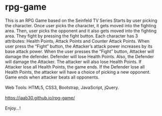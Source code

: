 # rpg-game

This is an RPG Game based on the Seinfeld TV Series
Starts by user picking the character. Once user picks the character, it gets moved into the fighting area. Then, user picks the opponent and it also gets moved into the fighting area.
They fight by pressing the fight button. 
Each character has 3 attributes: Health Points, Attack Points and Counter Attack Points.
When user press the “Fight” button, the Attacker’s attack power increases by its base attack power.
When the user presses the “Fight” button, Attacker will damage the defender. Defender will lose Health Points. Also, the Defender will damage the Attacker. The attacker will also lose Health Points.
If Attacker lose all Health Points, the game ends. If the Defender lose all Health Points, the attacker will have a choice of picking a new opponent. Game ends when attacker beats all opponents.
<br>
<br>
Web Tools: HTML5, CSS3, Bootstrap, JavaScript, jQuery.
<br>
<br>
https://jaab30.github.io/rpg-game/
<br>
<br>
Enjoy…!
